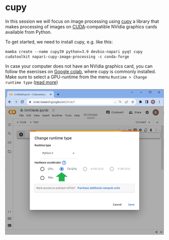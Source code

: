 # cupy
In this session we will focus on image processing using [cupy](https://docs.cupy.dev/) a library that makes processing of images on [CUDA](https://developer.nvidia.com/cuda-toolkit)-compatible NVidia graphics cards available from Python.

To get started, we need to install cupy, e.g. like this:
```
mamba create --name cupy39 python=3.9 devbio-napari pyqt cupy cudatoolkit napari-cupy-image-processing -c conda-forge
```

In case your computer does not have an NVidia graphics card, you can follow the exercises on [Google colab](https://colab.research.google.com/?utm_source=scs-index), where cupy is commonly installed. Make sure to select a GPU-runtime from the menu `Runtime > Change runtime type` ([read more](https://biapol.github.io/blog/robert_haase/cupy_cucim/readme.html))

![](colab_runtime.png)


